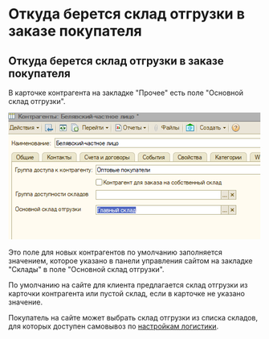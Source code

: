 # Откуда берется склад отгрузки в заказе покупателя

## Откуда берется склад отгрузки в заказе покупателя

В карточке контрагента на закладке "Прочее" есть поле "Основной склад отгрузки". 

![](../.gitbook/assets/image%20%28283%29.png)

Это поле для новых контрагентов по умолчанию заполняется значением, которое указано в панели управления сайтом на закладке "Склады" в поле "Основной склад отгрузки".

По умолчанию на сайте для клиента предлагается склад отгрузки из карточки контрагента или пустой склад, если в карточке не указано значение.

Покупатель на сайте может выбрать склад отгрузки из списка складов, для которых доступен самовывоз по [настройкам логистики](../opisanie-i-nastroika/sklady-i-postavshiki/logistika.md#nastroika-logistiki-srokov-i-vremeni-dostavki-skladov-i-postavshikov).

